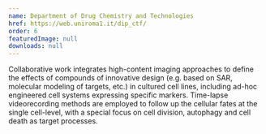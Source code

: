 ```yaml
---
name: Department of Drug Chemistry and Technologies
href: https://web.uniroma1.it/dip_ctf/
order: 6
featuredImage: null
downloads: null
---
```


Collaborative work integrates high-content imaging approaches to define the effects of compounds of innovative design (e.g. based on SAR, molecular modeling of targets, etc.) in cultured cell lines, including ad-hoc engineered cell systems expressing specific markers. Time-lapse videorecording methods are employed to follow up the cellular fates at the single cell-level, with a special focus on cell division, autophagy and cell death as target processes.
